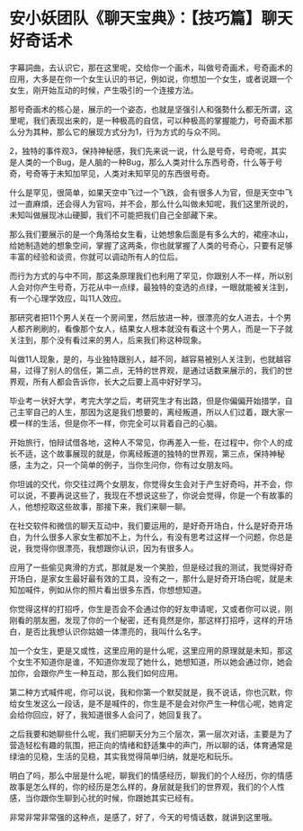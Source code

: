 # 安小妖团队《聊天宝典》：【技巧篇】聊天好奇话术

字幕詞曲，去认识它，那在这里呢，交给你一个画术，叫做号奇画术，号奇画术的应用，大多是在你一个女生认识的书记，例如说，你想加一个女生，或者说跟一个女生，刚开始互动的时候，产生吸引的一个连接方法。

那号奇画术的核心是，展示的一个姿态，也就是坚强引人和强勢什么都无所谓，这里呢，我们表现出来的，是一种极高的自信，可以种极高的掌握能力，号奇画术那么分为其种，那么它的展现方式分为1，行为方式的与众不同。

2，独特的事件观3，保持神秘感，我们先来说一说，什么是号奇，号奇呢，其实是人类的一个Bug，是人脑的一种Bug，那么人类对什么东西号奇，什么等于号奇，号奇等于未知加罕见，人类对未知罕见的东西很号奇。

什么是罕见，很简单，如果天空中飞过一个飞跌，会有很多人为官，但是天空中飞过一直麻煩，还会得人为官吗，并不会，那么什么叫做未知呢，我们这里所说的，未知叫做展现冰山硬脚，我们不可能把我们自己全部藏下来。

那么我们要展示的是一个角落给女生看，让她想象后面是有多么大的，裙座冰山，给她制造她的想象空间，掌握了这两条，你也就掌握了人类的号奇心，只要有足够丰富的经验和谈资，你就可以调动所有人的位后。

而行为方式的与中不同，那这条原理我们也利用了罕见，你跟别人不一样，所以别人会对你产生号奇，万花从中一点绿，最独特的变选的点绿，一眼就能被关注到，有一个心理学效应，叫11人效应。

那研究者把11个男人关在一个房间里，然后放进一种，很漂亮的女人进去，十个男人都齐刷刷的，看像那个女人，结果女人根本就没有看这十个男人，而是一下子就关注到，那个没有看过来的男人，后来我们称这种现象。

叫做11人现象，是的，与业独特跟别人，越不同，越容易被别人关注到，也就越容易，过得了别人的信任，第二点，无特的世界观，是通过话数来展示的，我们的世界观，所有人都会告诉你，长大之后要上高中好好学习。

毕业考一状好大学，考完大学之后，考研究生才有出路，但是你偏偏开始措学，自己主宰自己的人生，那因为这是我们想要的，离经叛道，所以人们过着，跟大家一模一样的生活，但是你不一样，你完全可以背着自己的心脑。

开始旅行，怕辩试借各地，这种人不常见，你再差入一些，在过程中，你个人的成长不适，这个故事展现的就是，你离经叛道的独特的世界观，第三点，保持神秘感，主为之，只一个简单的例子，当你生问你，你有过女朋友吗。

你坦诚的交代，你交往过两个女朋友，你觉得女生会对于产生好奇吗，并不会，你可以说，不要再说这些了，我现在不想说这些了，你说会觉得，你是一个有故事的人，他想挖取这些故事，那接下来，我们来聊一聊。

在社交软件和微信的聊天互动中，我们要运用的，是好奇开场白，什么是好奇开场白，为什么很多人家女生都加不上，为什么，有没有思考过这样一个问题，你总是说，我觉得你很漂亮，我想跟你认识，因为有很多人。

应用了一些偷见爽滑的方式，那就是发一个笑脸，但是经过我的测试，我觉得好奇开场白，是家女生最好最有效的工具，没有之一，那什么是好奇开场白呢，就是未知加喊件，例如从你的照片看出很多东西，你想想知道。

你觉得这样的打招呼，你生是否会不会通过你的好友申请呢，又或者你可以说，刚刚看的朋友圈，发现了你的一个秘密，还有竟然是你，那这样打招呼，这样的开场白，是否比我想认识你姑娘一体漂亮的，我叫什么名字。

加一个女生，更是又或性，这里应用的是什么呢，这里应用的原理就是未知，那这个女生不知道你是谁，不知道你发现了她什么，她想知道，所以她会通过你，她会加你，会跟你产生一种互动，那么我们如何应用。

第二种方式喊件呢，你可以说，我和你第一个默契就是，我不说话，你也沉默，你给女生发这么一段话，是不是喊件的，你生是不是会对你产生一种信心呢，她肯定会给你回应，好了，我知道很多人会问了，她回复我了。

之后我要和她聊些什么呢，我们把聊天分为三个层次，第一层次对话，主要是为了营造轻松有趣的氛围，把正向的情绪和舒适集中的声门，所以聊的话，体育通常是绿油的见稳，生活的见稳，其实我觉得简单归纳，就是吃和玩乐。

明白了吗，那么中层是什么呢，聊我们的情感经历，聊我们的个人经历，你的情感故事是怎么样的，你的经历是怎么样的，身层就是我们的世界观，我们的个人性感，当你跟你生聊到心扰的时候，你跟她其实已经有。

非常非常非常强的这种点，是感了，好了，今天的号情话数，就讲到这里哦。